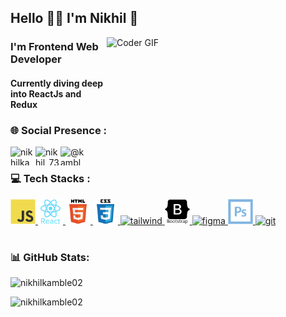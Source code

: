 <h2 align="left">Hello 👋🏼 I'm Nikhil 🚀</h2>
<p> <img align="right" alt="Coder GIF" height=250 width=350 src="https://camo.githubusercontent.com/cae12fddd9d6982901d82580bdf321d81fb299141098ca1c2d4891870827bf17/68747470733a2f2f6d69726f2e6d656469756d2e636f6d2f6d61782f313336302f302a37513379765349765f7430696f4a2d5a2e676966" /> </p>
<h3 align="left">I'm Frontend Web Developer</h3>
<h4 align="left">Currently diving deep into ReactJs and Redux</h4> 

 




 <h3 align="left"> 🌐 Social Presence :</h3>
<p align="left">
 <a href="https://linkedin.com/in/nikhilkamble-" target="_blank"><img align="left" src="https://raw.githubusercontent.com/rahuldkjain/github-profile-readme-generator/master/src/images/icons/Social/linked-in-alt.svg" alt="nikhilkamble-" height="30" width="40" /></a>
<a href="https://twitter.com/nikhil_7378" target="_blank"><img align="left" src="https://raw.githubusercontent.com/rahuldkjain/github-profile-readme-generator/master/src/images/icons/Social/twitter.svg" alt="nikhil_7378" height="30" width="40" /></a>
<a href="https://medium.com/@kamblenikhil7378" target="_blank"><img align="left" src="https://raw.githubusercontent.com/rahuldkjain/github-profile-readme-generator/master/src/images/icons/Social/medium.svg" alt="@kamblenikhil7378" height="30" width="40" /></a>
</p> <br/>

<h3 align="left"> 💻 Tech Stacks :</h3>
<p align="left">
 <a href="https://developer.mozilla.org/en-US/docs/Web/JavaScript" target="_blank" rel="noreferrer"> <img src="https://raw.githubusercontent.com/devicons/devicon/master/icons/javascript/javascript-original.svg" alt="javascript" width="40" height="40"/> </a> 
    <a href="https://reactjs.org/" target="_blank" rel="noreferrer"> <img src="https://raw.githubusercontent.com/devicons/devicon/master/icons/react/react-original-wordmark.svg" alt="react" width="40" height="40"/> </a>
   <a href="https://www.w3.org/html/" target="_blank" rel="noreferrer"> <img src="https://raw.githubusercontent.com/devicons/devicon/master/icons/html5/html5-original-wordmark.svg" alt="html5" width="40" height="40"/> </a>
     <a href="https://www.w3schools.com/css/" target="_blank" rel="noreferrer"> <img src="https://raw.githubusercontent.com/devicons/devicon/master/icons/css3/css3-original-wordmark.svg" alt="css3" width="40" height="40"/> </a>
       <a href="https://tailwindcss.com/" target="_blank" rel="noreferrer"> <img src="https://www.vectorlogo.zone/logos/tailwindcss/tailwindcss-icon.svg" alt="tailwind" width="40" height="40"/> </a> 
  <a href="https://getbootstrap.com" target="_blank" rel="noreferrer"> <img src="https://raw.githubusercontent.com/devicons/devicon/master/icons/bootstrap/bootstrap-plain-wordmark.svg" alt="bootstrap" width="40" height="40"/> </a>
  <a href="https://www.figma.com/" target="_blank" rel="noreferrer"> <img src="https://www.vectorlogo.zone/logos/figma/figma-icon.svg" alt="figma" width="40" height="40"/> </a>
    <a href="https://www.photoshop.com/en" target="_blank" rel="noreferrer"> <img src="https://raw.githubusercontent.com/devicons/devicon/master/icons/photoshop/photoshop-line.svg" alt="photoshop" width="40" height="40"/> </a>
  <a href="https://git-scm.com/" target="_blank" rel="noreferrer"> <img src="https://www.vectorlogo.zone/logos/git-scm/git-scm-icon.svg" alt="git" width="40" height="40"/> </a>

 


</p>

# 
<h3 align="left"> 📊 GitHub Stats:</h3>

<div align="left"><img  src="https://github-readme-streak-stats.herokuapp.com/?user=nikhilkamble02&theme=highcontrast" alt="nikhilkamble02" /></div>
<div align="left"><p > <img src="https://komarev.com/ghpvc/?username=nikhilkamble02&label=Profile%20views&color=0e75b6&style=flat" alt="nikhilkamble02" /> </p></div>
